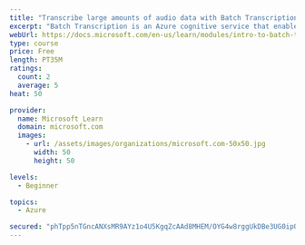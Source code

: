```yaml
---
title: "Transcribe large amounts of audio data with Batch Transcription"
excerpt: "Batch Transcription is an Azure cognitive service that enables you to transcribe large amounts of pre-recorded audio data asynchronously. Batch Transcription’s high throughput makes it ideal for call centers that have to transcribe hundreds or thousands of calls every day to ensure they meet regulations and compliance standards. Batch Transcription also enables better data analyses, which can let call centers ensure that customer feedback is taken into account, staff are treated fairly, and to ensure problems are dealt with quickly and properly."
webUrl: https://docs.microsoft.com/en-us/learn/modules/intro-to-batch-transcription/
type: course
price: Free
length: PT35M
ratings:
  count: 2
  average: 5
heat: 50

provider:
  name: Microsoft Learn
  domain: microsoft.com
  images:
    - url: /assets/images/organizations/microsoft.com-50x50.jpg
      width: 50
      height: 50

levels:
  - Beginner

topics:
  - Azure

secured: "phTpp5nTGncANXsMR9AYz1o4U5KgqZcAAd8MHEM/OYG4w8rggUkDBe3UG0ipOZhKEEN8gnL0naoENVuX4fS89uKUI0ZZKGo5J/u3dmdvIKbGnWS9R5EYP8CdAR9ZZkB1awhRtALFL4JM3iASF/lkv0nBLezzbtmcwQjsO7C7cCAPQMb+NDpLM+4KgWLtYV9IJHmM1XnMmrp/dAg/bawpwb5thUmBg2R+w9dxhNwLHdq5iTRhixuwW2Zi5fldHrOyEWfmhmu/7tFcYuZJ4Crfs+eMxEGtR8Zg7DQX4T3McibFghaOnaIE+b6w28k83BxFYjwfcCJPiwtBsizwyS4teE5EntudP+Ry5OvSCbwChi73ohZ6tt0w+hJhcDPMcXhtcz0a0upZFUwI8ZXXdS3kNNjWm/l9JpxlvyR53r1jpkg=;0nO7xSGXvryN6KLy6MK7XQ=="
---
```


